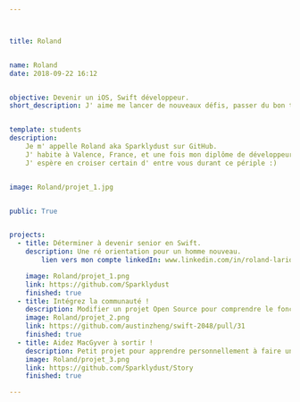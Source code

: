 ```yaml
---



title: Roland


name: Roland
date: 2018-09-22 16:12


objective: Devenir un iOS, Swift développeur. 
short_description: J' aime me lancer de nouveaux défis, passer du bon temps quand c' est le moment et prendre part à de bons délires entre amis.


template: students
description:
    Je m' appelle Roland aka Sparklydust sur GitHub. 
    J' habite à Valence, France, et une fois mon diplôme de développeur iOS en poche, je souhaiterais de là continuer à découvrir de nouveaux horizons, personnes et cultures, autour d' un même language, la programmation.
    J' espère en croiser certain d' entre vous durant ce périple :)


image: Roland/projet_1.jpg


public: True


projects:
  - title: Déterminer à devenir senior en Swift.
    description: Une ré orientation pour un homme nouveau. 
        lien vers mon compte linkedIn: www.linkedin.com/in/roland-lariotte

    image: Roland/projet_1.png
    link: https://github.com/Sparklydust
    finished: true
  - title: Intégrez la communauté !
    description: Modifier un projet Open Source pour comprendre le fonctionnement de Git, de Github et des pull requests. 
    image: Roland/projet_2.png
    link: https://github.com/austinzheng/swift-2048/pull/31
    finished: true
  - title: Aidez MacGyver à sortir !
    description: Petit projet pour apprendre personnellement à faire un commit.
    image: Roland/projet_3.png
    link: https://github.com/Sparklydust/Story
    finished: true

---
```

